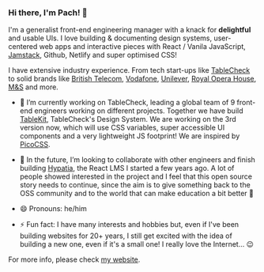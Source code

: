 ### Hi there, I'm Pach! 👋

I'm a generalist front-end engineering manager with a knack for **delightful** and usable UIs. I love building & documenting design systems, user-centered web apps and interactive pieces with React / Vanila JavaScript, [Jamstack](https://jamstack.org/), Github, Netlify and super optimised CSS!

I have extensive industry experience. From tech start-ups like [TableCheck](https://www.tablecheck.com/en/join) to solid brands like [British Telecom](https://bt.com), [Vodafone](https://vodafone.com), [Unilever](https://unilever.com), [Royal Opera House](https://roh.org.uk), [M&S](https://marksandspencer.com) and more.

- 🔭 I’m currently working on TableCheck, leading a global team of 9 front-end engineers working on different projects. Together we have build [TableKit](https://tablekit.tablecheck.com), TableCheck's Design System. We are working on the 3rd version now, which will use CSS variables, super accessible UI components and a very lightweight JS footprint! We are inspired by [PicoCSS](https://picocss.com/).

- 👯 In the future, I’m looking to collaborate with other engineers and finish building [Hypatia](https://github.com/gazpachu/hypatia), the React LMS I started a few years ago. A lot of people showed interested in the project and I feel that this open source story needs to continue, since the aim is to give something back to the OSS community and to the world that can make education a bit better 💙

- 😄 Pronouns: he/him

- ⚡ Fun fact: I have many interests and hobbies but, even if I've been building websites for 20+ years, I still get excited with the idea of building a new one, even if it's a small one! I really love the Internet... 😉

For more info, please check [my website](https://www.joanmira.com).
